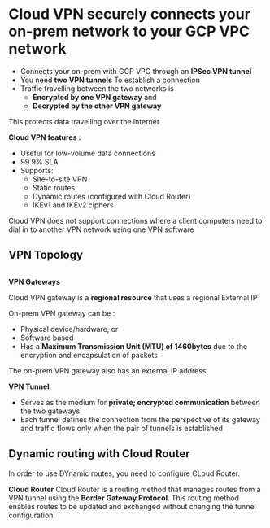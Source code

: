 # Cloud VPN securely connects your on-prem network to your GCP VPC network

- Connects your on-prem with GCP VPC through an **IPSec VPN tunnel**
- You need **two VPN tunnels** To establish a connection
- Traffic travelling between the two networks is 
    - **Encrypted by one VPN gateway** and 
    - **Decrypted by the other VPN gateway**
 
This protects data travelling over the internet

**Cloud VPN features :**
- Useful for low-volume data connections
- 99.9% SLA
- Supports:
  - Site-to-site VPN
  - Static routes
  - Dynamic routes (configured with Cloud Router) 
  - IKEv1 and IKEv2 ciphers

Cloud VPN does not support connections where a client computers need to dial in to another VPN network using one VPN software

## VPN Topology

<img src="" />


**VPN Gateways**

Cloud VPN gateway is a **regional resource** that uses a regional External IP

On-prem VPN gateway can be :
  - Physical device/hardware, or
  - Software based
  - Has a **Maximum Transmission Unit (MTU) of 1460bytes** due to the encryption and encapsulation of packets

The on-prem VPN gateway also has an external IP address

**VPN Tunnel**

- Serves as the medium for **private; encrypted communication** between the two gateways
- Each tunnel defines the connection from the perspective of its gateway and traffic flows only when the pair of tunnels is established

## Dynamic routing with Cloud Router
In order to use DYnamic routes, you need to configure CLoud Router.

**Cloud Router**
Cloud Router is a routing method that manages routes from a VPN tunnel using the **Border Gateway Protocol**. This routing method enables routes to be updated and exchanged without changing the tunnel configuration

